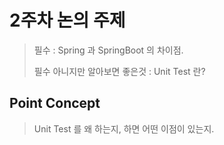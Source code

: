 # 2주차 논의 주제
>필수 : Spring 과 SpringBoot 의 차이점.
> 
>필수 아니지만 알아보면 좋은것 : Unit Test 란?

## Point Concept
> Unit Test 를 왜 하는지, 하면 어떤 이점이 있는지.


